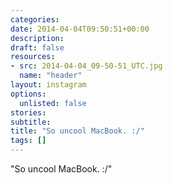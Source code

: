 ```yaml
---
categories:
date: 2014-04-04T09:50:51+00:00
description:
draft: false
resources:
- src: 2014-04-04_09-50-51_UTC.jpg
  name: "header"
layout: instagram
options:
  unlisted: false
stories:
subtitle:
title: "So uncool MacBook. :/"
tags: []
---
```


"So uncool MacBook. :/"
